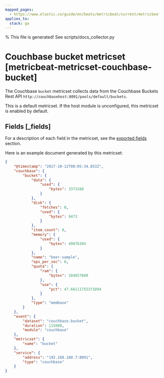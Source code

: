 ```yaml
---
mapped_pages:
  - https://www.elastic.co/guide/en/beats/metricbeat/current/metricbeat-metricset-couchbase-bucket.html
applies_to:
  stack: ga
---
```


% This file is generated! See scripts/docs_collector.py

# Couchbase bucket metricset [metricbeat-metricset-couchbase-bucket]

The Couchbase `bucket` metricset collects data from the Couchbase Buckets Rest API `http://couchbasehost:8091/pools/default/buckets`.

This is a default metricset. If the host module is unconfigured, this metricset is enabled by default.

## Fields [_fields]

For a description of each field in the metricset, see the [exported fields](/reference/metricbeat/exported-fields-couchbase.md) section.

Here is an example document generated by this metricset:

```json
{
    "@timestamp": "2017-10-12T08:05:34.853Z",
    "couchbase": {
        "bucket": {
            "data": {
                "used": {
                    "bytes": 3371588
                }
            },
            "disk": {
                "fetches": 0,
                "used": {
                    "bytes": 9473
                }
            },
            "item_count": 0,
            "memory": {
                "used": {
                    "bytes": 49976304
                }
            },
            "name": "beer-sample",
            "ops_per_sec": 0,
            "quota": {
                "ram": {
                    "bytes": 104857600
                },
                "use": {
                    "pct": 47.66111755371094
                }
            },
            "type": "membase"
        }
    },
    "event": {
        "dataset": "couchbase.bucket",
        "duration": 115000,
        "module": "couchbase"
    },
    "metricset": {
        "name": "bucket"
    },
    "service": {
        "address": "192.168.160.7:8091",
        "type": "couchbase"
    }
}
```
